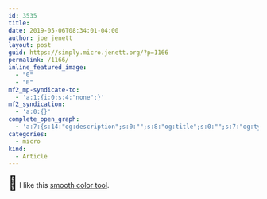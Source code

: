 ```yaml
---
id: 3535
title: 
date: 2019-05-06T08:34:01-04:00
author: joe jenett
layout: post
guid: https://simply.micro.jenett.org/?p=1166
permalink: /1166/
inline_featured_image:
  - "0"
  - "0"
mf2_mp-syndicate-to:
  - 'a:1:{i:0;s:4:"none";}'
mf2_syndication:
  - 'a:0:{}'
complete_open_graph:
  - 'a:7:{s:14:"og:description";s:0:"";s:8:"og:title";s:0:"";s:7:"og:type";s:0:"";s:12:"twitter:card";s:7:"summary";s:15:"twitter:creator";s:0:"";s:19:"twitter:description";s:0:"";s:8:"og:image";s:0:"";}'
categories:
  - micro
kind:
  - Article
---
```

<span style="font-size: 28px;">👏</span> I like this [smooth color tool](https://palettte.app/ "Palettte App").